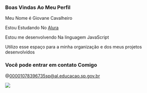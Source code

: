 ### Boas Vindas Ao Meu Perfil 
 

Meu Nome é Giovane Cavalheiro

Estou Estudando No [Alura](https://WWW.alura.com.br)

Estou me desenvolvendo Na linguagem JavaScript

Utilizo esse espaço para a minha organização e dos meus projetos desenvolvidos

### Você pode entrar em contato Comigo

@00001078396735sp@al.educacao.sp.gov.br


![](https://media1.tenor.com/m/VIeZe7ZCxIMAAAAd/phil-foden-foden.gif)
